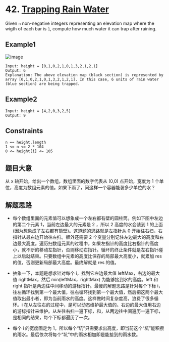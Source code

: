 # 42. [Trapping Rain Water](https://leetcode.com/problems/trapping-rain-water/)

Given `n` non-negative integers representing an elevation map where the wigth of each bar is `1`, compute how much water it can trap after raining.

## Example1

![image](https://assets.leetcode.com/uploads/2018/10/22/rainwatertrap.png)

```text
Input: height = [0,1,0,2,1,0,1,3,2,1,2,1]
Output: 6
Explanation: The above elevation map (black section) is represented by array [0,1,0,2,1,0,1,3,2,1,2,1]. In this case, 6 units of rain water (blue section) are being trapped.
```

## Example2

```text
Input: height = [4,2,0,3,2,5]
Output: 9
```

## Constraints

```text
n == height.length
1 <= n <= 2 * 104
0 <= height[i] <= 105
```

## 题目大意

从 x 轴开始，给出一个数组，数组里面的数字代表从 (0,0) 点开始，宽度为 1 个单位，高度为数组元素的值。如果下雨了，问这样一个容器能装多少单位的水？

## 解题思路

- 每个数组里面的元素值可以想象成一个左右都有壁的圆柱筒。例如下图中左边的第二个元素 1，当前左边最大的元素是 2 ，所以 2 高度的水会装到 1 的上面(因为想象成了左右都有筒壁)。这道题的思路就是左指针从 0 开始往右扫，右指针从最右边开始往左扫。额外还需要 2 个变量分别记住左边最大的高度和右边最大高度。遍历扫数组元素的过程中，如果左指针的高度比右指针的高度小，就不断的移动左指针，否则移动右指针。循环的终止条件就是左右指针碰上以后就结束。只要数组中元素的高度比保存的局部最大高度小，就累加 res 的值，否则更新局部最大高度。最终解就是 res 的值。

- 抽象一下，本题是想求针对每个 i，找到它左边最大值 leftMax，右边的最大值 rightMax，然后 min(leftMax，rightMax) 为能够接到水的高度。left 和 right 指针是两边往中间移动的游标指针。最傻的解题思路是针对每个下标 i，往左循环找到第一个最大值，往右循环找到第一个最大值，然后把这两个最大值取出最小者，即为当前雨水的高度。这样做时间复杂度高，浪费了很多循环。i 在从左往右的过程中，是可以动态维护最大值的。右边的最大值用右边的游标指针来维护。从左往右扫一遍下标，和，从两边往中间遍历一遍下标，是相同的结果，每个下标都遍历了一次。

- 每个 i 的宽度固定为 1，所以每个“坑”只需要求出高度，即当前这个“坑”能积攒的雨水。最后依次将每个“坑”中的雨水相加即是能接到的雨水数。
